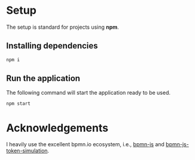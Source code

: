 # Setup

The setup is standard for projects using **npm**.

## Installing dependencies

```bash
npm i
```

## Run the application

The following command will start the application ready to be used.

```bash
npm start
```

# Acknowledgements

I heavily use the excellent bpmn.io ecosystem, i.e., [bpmn-js](https://github.com/bpmn-io/bpmn-js-token-simulation) and [bpmn-js-token-simulation](https://github.com/bpmn-io/bpmn-js-token-simulation).
